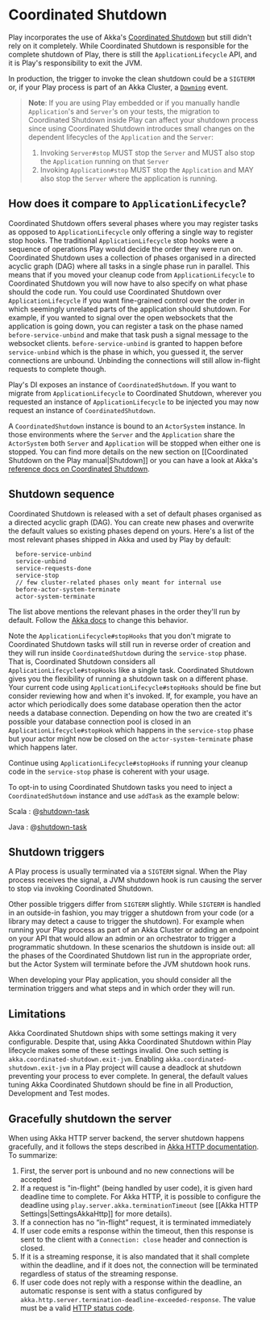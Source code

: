 <!--- Copyright (C) from 2022 The Play Framework Contributors <https://github.com/playframework>, 2011-2021 Lightbend Inc. <https://www.lightbend.com> -->

# Coordinated Shutdown

Play incorporates the use of Akka's [Coordinated Shutdown](https://doc.akka.io/docs/akka/2.6/actors.html?language=scala#coordinated-shutdown) but still didn't rely on it completely. While Coordinated Shutdown is responsible for the complete shutdown of Play, there is still the `ApplicationLifecycle` API, and it is Play's responsibility to exit the JVM.

In production, the trigger to invoke the clean shutdown could be a `SIGTERM` or, if your Play process is part of an Akka Cluster, a [`Downing`](https://doc.akka.io/docs/akka/2.6/cluster-usage.html) event.

> **Note**: If you are using Play embedded or if you manually handle `Application`'s and `Server`'s on your tests, the migration to Coordinated Shutdown inside Play can affect your shutdown process since using Coordinated Shutdown introduces small changes on the dependent lifecycles of the `Application` and the `Server`:
> 1. Invoking `Server#stop` MUST stop the `Server` and MUST also stop the `Application` running on that `Server`
> 2. Invoking `Application#stop` MUST stop the `Application` and MAY also stop the `Server` where the application is running.

## How does it compare to `ApplicationLifecycle`?

Coordinated Shutdown offers several phases where you may register tasks as opposed to `ApplicationLifecycle` only offering a single way to register stop hooks. The traditional `ApplicationLifecycle` stop hooks were a sequence of operations Play would decide the order they were run on. Coordinated Shutdown uses a collection of phases organised in a directed acyclic graph (DAG) where all tasks in a single phase run in parallel. This means that if you moved your cleanup code from `ApplicationLifecycle` to Coordinated Shutdown you will now have to also specify on what phase should the code run. You could use Coordinated Shutdown over `ApplicationLifecycle` if you want fine-grained control over the order in which seemingly unrelated parts of the application should shutdown. For example, if you wanted to signal over the open websockets that the application is going down, you can register a task on the phase named `before-service-unbind` and make that task push a signal message to the websocket clients. `before-service-unbind` is granted to happen before `service-unbind` which is the phase in which, you guessed it, the server connections are unbound. Unbinding the connections will still allow in-flight requests to complete though.

Play's DI exposes an instance of `CoordinatedShutdown`. If you want to migrate from `ApplicationLifecycle` to Coordinated Shutdown, wherever you requested an instance of `ApplicationLifecycle` to be injected you may now request an instance of `CoordinatedShutdown`.

A `CoordinatedShutdown` instance is bound to an `ActorSystem` instance. In those environments where the `Server` and the `Application` share the `ActorSystem` both `Server` and `Application` will be stopped when either one is stopped. You can find more details on the new section on [[Coordinated Shutdown on the Play manual|Shutdown]] or you can have a look at Akka's [reference docs on Coordinated Shutdown](https://doc.akka.io/docs/akka/2.6/actors.html?language=scala#coordinated-shutdown). 

## Shutdown sequence

Coordinated Shutdown is released with a set of default phases organised as a directed acyclic graph (DAG). You can create new phases and overwrite the default values so existing phases depend on yours. Here's a list of the most relevant phases shipped in Akka and used by Play by default:

```
  before-service-unbind
  service-unbind
  service-requests-done
  service-stop
  // few cluster-related phases only meant for internal use
  before-actor-system-terminate
  actor-system-terminate
```

The list above mentions the relevant phases in the order they'll run by default. Follow the [Akka docs](https://doc.akka.io/docs/akka/2.6/actors.html?language=scala#coordinated-shutdown) to change this behavior.

Note the `ApplicationLifecycle#stopHooks` that you don't migrate to Coordinated Shutdown tasks will still run in reverse order of creation and they will run inside `CoordinatedShutdown` during the `service-stop` phase. That is, Coordinated Shutdown considers all `ApplicationLifecycle#stopHooks` like a single task. Coordinated Shutdown gives you the flexibility of running a shutdown task on a different phase. Your current code using `ApplicationLifecycle#stopHooks` should be fine but consider reviewing how and when it's invoked. If, for example, you have an actor which periodically does some database operation then the actor needs a database connection. Depending on how the two are created it's possible your database connection pool is closed in an `ApplicationLifecycle#stopHook` which happens in the `service-stop` phase but your actor might now be closed on the `actor-system-terminate` phase which happens later.

Continue using `ApplicationLifecycle#stopHooks` if running your cleanup code in the `service-stop` phase is coherent with your usage.

To opt-in to using Coordinated Shutdown tasks you need to inject a `CoordinatedShutdown` instance and use `addTask` as the example below:


Scala
: @[shutdown-task](code/shutdown/ResourceAllocatingScalaClass.scala)

Java
: @[shutdown-task](code/shutdown/ResourceAllocatingJavaClass.java)

## Shutdown triggers

A Play process is usually terminated via a `SIGTERM` signal. When the Play process receives the signal, a JVM shutdown hook is run causing the server to stop via invoking Coordinated Shutdown.

Other possible triggers differ from `SIGTERM` slightly. While `SIGTERM` is handled in an outside-in fashion, you may trigger a shutdown from your code (or a library may detect a cause to trigger the shutdown). For example when running your Play process as part of an Akka Cluster or adding an endpoint on your API that would allow an admin or an orchestrator to trigger a programmatic shutdown. In these scenarios the shutdown is inside out: all the phases of the Coordinated Shutdown list run in the appropriate order, but the Actor System will terminate before the JVM shutdown hook runs.

When developing your Play application, you should consider all the termination triggers and what steps and in which order they will run.

## Limitations

Akka Coordinated Shutdown ships with some settings making it very configurable. Despite that, using Akka Coordinated Shutdown within Play lifecycle makes some of these settings invalid. One such setting is `akka.coordinated-shutdown.exit-jvm`. Enabling `akka.coordinated-shutdown.exit-jvm` in a Play project will cause a deadlock at shutdown preventing your process to ever complete. In general, the default values tuning Akka Coordinated Shutdown should be fine in all Production, Development and Test modes.

## Gracefully shutdown the server

When using Akka HTTP server backend, the server shutdown happens gracefully, and it follows the steps described in [Akka HTTP documentation](https://doc.akka.io/docs/akka-http/10.1.11/server-side/graceful-termination.html). To summarize:

1. First, the server port is unbound and no new connections will be accepted
2. If a request is "in-flight" (being handled by user code), it is given hard deadline time to complete. For Akka HTTP, it is possible to configure the deadline using `play.server.akka.terminationTimeout` (see [[Akka HTTP Settings|SettingsAkkaHttp]] for more details).
3. If a connection has no “in-flight” request, it is terminated immediately
4. If user code emits a response within the timeout, then this response is sent to the client with a `Connection: close` header and connection is closed.
5. If it is a streaming response, it is also mandated that it shall complete within the deadline, and if it does not, the connection will be terminated regardless of status of the streaming response.
6. If user code does not reply with a response within the deadline, an automatic response is sent with a status configured by `akka.http.server.termination-deadline-exceeded-response`. The value must be a valid [HTTP status code](https://doc.akka.io/api/akka-http/10.1.11/akka/http/scaladsl/model/StatusCodes$.html).

